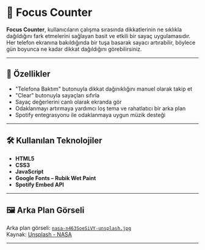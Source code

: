 # 🌌 Focus Counter

**Focus Counter**, kullanıcıların çalışma sırasında dikkatlerinin ne sıklıkla dağıldığını fark etmelerini sağlayan basit ve etkili bir sayaç uygulamasıdır. Her telefon ekranına bakıldığında bir tuşa basarak sayacı artırabilir, böylece gün boyunca ne kadar dikkat dağıldığını görebilirsiniz.



---

## 🚀 Özellikler

- "Telefona Baktım" butonuyla dikkat dağınıklığını manuel olarak takip et  
- "Clear" butonuyla sayaçları sıfırla  
- Sayaç değerlerini canlı olarak ekranda gör  
- Odaklanmayı artırmaya yardımcı loş tema ve rahatlatıcı bir arka plan  
- Spotify entegrasyonu ile odaklanmaya uygun müzik desteği  

---

## 🛠️ Kullanılan Teknolojiler

- **HTML5**  
- **CSS3**  
- **JavaScript**  
- **Google Fonts – Rubik Wet Paint**  
- **Spotify Embed API**

---

## 🖼️ Arka Plan Görseli

Arka plan görseli: [`nasa-n463SoeSiVY-unsplash.jpg`](img/nasa-n463SoeSiVY-unsplash.jpg)  
Kaynak: [Unsplash - NASA](https://unsplash.com/photos/n463SoeSiVY)

---

